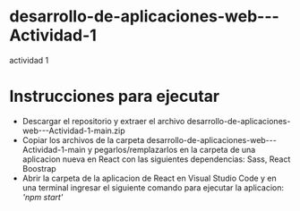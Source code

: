 # desarrollo-de-aplicaciones-web---Actividad-1
actividad 1

# Instrucciones para ejecutar

- Descargar el repositorio y extraer el archivo desarrollo-de-aplicaciones-web---Actividad-1-main.zip
- Copiar los archivos de la carpeta desarrollo-de-aplicaciones-web---Actividad-1-main y pegarlos/remplazarlos en la carpeta de una aplicacion nueva en React con las siguientes dependencias: Sass, React Boostrap
- Abrir la carpeta de la aplicacion de React en Visual Studio Code y en una terminal ingresar el siguiente comando para ejecutar la aplicacion: _'npm start'_
